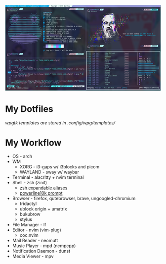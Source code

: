 ![rice](rice.png "rice")

# My Dotfiles

*wpgtk templates are stored in .config/wpg/templates/*

# My Workflow
* OS - arch
* WM
    * XORG - i3-gaps w/ i3blocks and picom 
    * WAYLAND - sway w/ waybar
* Terminal - alacritty + nvim terminal
* Shell - zsh (zinit)
    - [zsh expandable aliases](.zshal)
    - [powerline10k prompt](.p10k.sh)
* Browser - firefox, qutebrowser, brave, ungoogled-chromium
    - tridactyl
    - ublock origin + umatrix
    - bukubrow
    - stylus
* File Manager - lf
* Editor - nvim (vim-plug)
    - coc.nvim
* Mail Reader - neomutt
* Music Player - mpd (ncmpcpp)
* Notification Daemon - dunst
* Media Viewer - mpv
